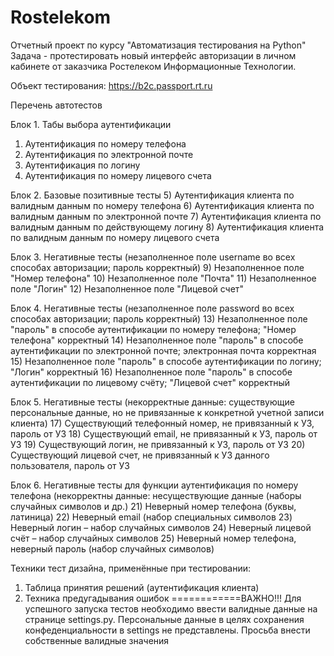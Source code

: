 # Rostelekom
Отчетный проект по курсу "Автоматизация тестирования на Python"
Задача - протестировать новый интерфейс авторизации в личном кабинете от заказчика Ростелеком Информационные Технологии.
 
Объект тестирования: https://b2c.passport.rt.ru

Перечень автотестов

Блок 1. Табы выбора аутентификации
1) Аутентификация по номеру телефона
2) Аутентификация по электронной почте
3) Аутентификация по логину
4) Аутентификация по номеру лицевого счета	

Блок 2. Базовые позитивные тесты
5) Аутентификация клиента по валидным данным по номеру телефона
6) Аутентификация клиента по валидным данным по электронной почте
7) Аутентификация клиента по валидным данным по действующему логину
8) Аутентификация клиента по валидным данным по номеру лицевого счета

Блок 3. Негативные тесты (незаполненное поле username во всех способах авторизации; пароль корректный)
9) Незаполненное поле "Номер телефона" 
10) Незаполненное поле "Почта"
11) Незаполненное поле "Логин"
12) Незаполненное поле "Лицевой счет"

Блок 4. Негативные тесты (незаполненное поле password во всех способах авторизации; пароль корректный)
13) Незаполненное поле "пароль" в способе аутентификации по номеру телефона; "Номер телефона" корректный
14) Незаполненное поле "пароль" в способе аутентификации по электронной почте; электронная почта корректная
15) Незаполненное поле "пароль" в способе аутентификации по логину; "Логин" корректный
16) Незаполненное поле "пароль" в способе аутентификации по лицевому счёту; "Лицевой счет" корректный

Блок 5. Негативные тесты (некорректные данные: существующие персональные данные, но не привязанные к конкретной учетной записи клиента)
17) Существующий телефонный номер, не привязанный к УЗ, пароль от УЗ
18) Существующий еmail, не привязанный к УЗ, пароль от УЗ
19) Существующий логин, не привязанный к УЗ, пароль от УЗ
20) Существующий лицевой счет, не привязанный к УЗ данного пользователя, пароль от УЗ

Блок 6. Негативные тесты для функции аутентификация по номеру телефона (некорректны данные: несуществующие данные (наборы случайных символов и др.)
21) Неверный номер телефона (буквы, латиница)
22) Неверный email (набор специальных символов
23) Неверный логин – набор случайных символов
24) Неверный лицевой счёт – набор случайных символов
25) Неверный номер телефона, неверный пароль (набор случайных символов)


Техники тест дизайна, применённые при тестировании:

1) Таблица принятия решений (аутентификация клиента)
2) Техника предугадывания ошибок
============ВАЖНО!!!
Для успешного запуска тестов необходимо ввести валидные данные на странице settings.py. Персональные данные в целях сохранения конфеденциальности в settings не представлены. Просьба внести собственные валидные значения
